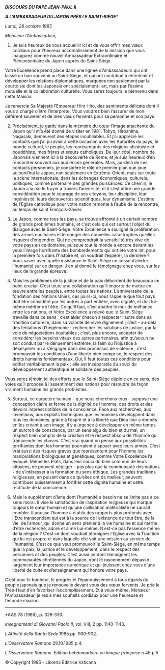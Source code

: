 ***DISCOURS DU PAPE JEAN-PAUL II***

***À L’AMBASSADEUR DU JAPON PRÈS LE SAINT-SIÈGE****

*Lundi, 28 octobre 1985*

*Monsieur l’Ambassadeur,*

1. Je suis heureux de vous accueillir ici et de vous offrir mes vœux cordiaux pour l’heureux accomplissement de la mission que vous inaugurez comme nouvel Ambassadeur Extraordinaire et Plénipotentiaire du Japon auprès du Saint-Siège.

Votre Excellence prend place dans une lignée d’Ambassadeurs qui ont laissé un bon souvenir au Saint-Siège, et qui ont contribué à entretenir et développer les relations diplomatiques, marquées non seulement par la courtoisie dont les Japonais ont spécialement l’art, mais par l’estime mutuelle et la collaboration culturelle. Vous serez toujours le bienvenu dans cette Maison.

Je remercie Sa Majesté l’Empereur Hiro Hito, des sentiments délicats dont il vous a chargé d’être l’interprète. Vous voudrez bien l’assurer de mon déférent souvenir et de mes vœux fervents pour sa personne et son pays.

2. Précisément, je garde dans la mémoire du cœur l’image attachante du Japon qu’il m’a été donné de visiter en 1981. Tokyo, Hiroshima, Nagasaki, demeurent des étapes inoubliables. Et j’ai apprécié les contacts que j’ai pu avoir à cette occasion avec les Autorités du pays, le monde culturel, le peuple, les représentants des religions shintoïste et bouddhiste, mes frères et sœurs catholiques. De leur côté, nombre de Japonais viennent ici à la découverte de Rome, et je suis heureux d’en rencontrer souvent aux audiences générales. Mais, au-delà de ces contacts personnels, je considère le rôle de premier plan que joue aujourd’hui le Japon, non seulement en Extrême-Orient, mais sur toute la scène internationale, dans les échanges économiques, culturels, politiques, comme partenaire des grandes puissances. Ce chemin, le Japon a su se le frayer à travers l’adversité; et il s’est attiré une grande considération pour le courage de ses citoyens, leur discipline, leur ingéniosité, leurs découvertes scientifiques, leur dynamisme. L’estime de l’Eglise catholique pour votre nation remonte à l’aube de la rencontre, au temps de saint François-Xavier.

3. Le Japon, comme tous les pays, se trouve affronté à un certain nombre de grands problèmes humains, et c’est cela qui est surtout l’objet du dialogue avec le Saint-Siège. Votre Excellence a souligné la prolifération des armes nucléaires et le danger des nouvelles catastrophes qu’elles risquent d’engendrer. Qui ne comprendrait la sensibilité très vive de votre pays en ce domaine, puisque tout le monde a encore devant les yeux l’image horrifiante des bombardements qui ont été votre lot, pour la première fois dans l’histoire et, on voudrait l’espérer, la dernière ? Vous savez avec quelle insistance le Saint-Siège ne cesse d’alerter l’humanité sur ce danger. J’en ai donné le témoignage chez vous, sur les lieux de la grande épreuve.

4. Mais les problèmes de la justice et de la paix débordent de beaucoup ce point crucial. C’est toute une collaboration qu’il importe de mettre en œuvre entre les peuples, entre toutes les nations. L’anniversaire de la fondation des Nations Unies, ces jours-ci, nous rappelle que tout pays doit être considéré par les autres à part entière, avec dignité, et doit lui-même mériter de l’être. Ce qu’il faut, c’est abattre le mur de méfiance entre les nations, et Votre Excellence a relevé que le Saint-Siège travaille dans ce sens ; c’est aider chacun à respecter l’autre dans sa tradition culturelle, dans sa volonté de vivre dignement ; c’est - au-delà des tentations d’hégémonie - rechercher les solutions de justice, par la voie de négociations équitables ; c’est, plus encore, accepter de considérer les besoins vitaux des autres partenaires, afin qu’aucun ne soit conduit par le dénuement extrême, la faim ou l’injustice à désespérer ou à s’engager dans des processus de violence ; c’est promouvoir les conditions d’une liberté bien comprise, le respect des droits humains fondamentaux. Oui, il faut toutes ces conditions pour édifier véritablement la paix : elle est inséparable du souci du développement authentique et solidaire des peuples.

Vous serez témoin ici des efforts que le Saint-Siège déploie en ce sens, des voies qu’il propose à l’assentiment des nations pour résoudre de façon vraiment humaine les grands problèmes.

5. Surtout, ce caractère humain - que nous cherchons tous - suppose une conception claire et ferme de la dignité de l’homme, des droits et des devoirs imprescriptibles de la conscience. Face aux recherches, aux inventions, aux exploits techniques que les hommes développent dans tous les domaines, grâce à l’esprit et à la liberté que Dieu leur a donnés en les créant à son image, il y a urgence à développer en même temps un surcroît de conscience, par un sens aigu du bien et du mal, un respect bien compris de la création et le respect absolu de l’homme qui transcende les choses. C’est vrai quand on pense aux possibilités terrifiantes dont les hommes pourraient disposer avec leurs armes. C’est vrai aussi des risques graves que représentent pour l’homme les manipulations biologiques et génétiques, comme Votre Excellence l’a évoqué. Même les Etats, dans leur souci du bien commun de leurs citoyens, ne peuvent négliger - pas plus que la communauté des nations - de s’intéresser à la formation du sens éthique. Les grandes traditions religieuses, en puisant dans ce qu’elles ont de meilleur, peuvent contribuer puissamment à fortifier cette dignité humaine et cette rectitude de la conscience.

6. Mais le supplément d’âme dont l’humanité a besoin ne se limite pas à ce sens moral. Il vise la satisfaction de l’aspiration religieuse qui marque toujours le cœur humain et qu’une civilisation matérialiste ne saurait combler. Il pousse l’homme à établir des rapports plus profonds avec l’Etre transcendant qui est à la source de l’existence de tout être, de la vie, de l’amour, qui donne un sens plénier à la vie humaine et qui mérite d’être recherché, adoré et aimé Lui-même. N’est-ce pas l’essence même de la religion ? C’est ce dont voudrait témoigner l’Eglise avec la Tradition qui lui est propre et dans laquelle elle voit une mission au service de l’humanité. C’est ce que veut promouvoir le Saint-Siège, en même temps que la paix, la justice et le développement, dans le respect des personnes et des peuples. C’est aussi ce dont témoignent les communautés chrétiennes du Japon, dont le rayonnement dépasse largement leur importance numérique et qui jouissent chez vous d’une liberté de culte et d’enseignement qui honore votre pays.

C’est pour le bonheur, le progrès et l’épanouissement à tous égards du peuple japonais que je renouvelle devant vous des vœux fervents. Je prie le Très-Haut d’en favoriser l’accomplissement. Et à vous-même, Monsieur l’Ambassadeur, je redis mes souhaits cordiaux pour une heureuse et féconde mission.

* * *

*AAS 78 (1986), p. 328-330.

*Insegnamenti di Giovanni Paolo II*, vol. VIII, 2 pp. 1140-1143.

*L'Attività della Santa Sede* 1985 pp. 900-902.

*L’Osservatore Romano* 29.10.1985 p.4.

*L'Osservatore Romano. Edition hebdomadaire en langue française* n.46 p.5.

© Copyright 1985 - Libreria Editrice Vaticana